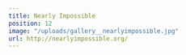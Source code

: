 ```yaml
---
title: Nearly Impossible
position: 12
image: "/uploads/gallery__nearlyimpossible.jpg"
url: http://nearlyimpossible.org/
---
```


